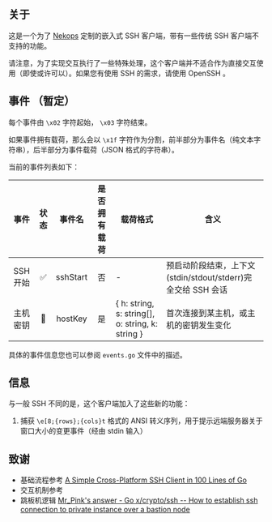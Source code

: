 ## 关于

这是一个为了 [Nekops](https://candymade.net/nekops) 定制的嵌入式 SSH 客户端，带有一些传统 SSH 客户端不支持的功能。

请注意，为了实现交互执行了一些特殊处理，这个客户端并不适合作为直接交互使用（即使或许可以）。如果您有使用 SSH 的需求，请使用 OpenSSH 。

## 事件 （暂定）

每个事件由 `\x02` 字符起始， `\x03` 字符结束。

如果事件拥有载荷，那么会以 `\x1f` 字符作为分割，前半部分为事件名（纯文本字符串），后半部分为事件载荷（JSON 格式的字符串）。

当前的事件列表如下：

|    事件    | 状态  |     事件名     | 是否拥有载荷 | 载荷格式                                 | 含义                                          |
|:--------:| :---: | :------------: | :----------: |--------------------------------------|---------------------------------------------|
|  SSH 开始  |   ✅️   |    sshStart    |      否      | -                                    | 预启动阶段结束，上下文(stdin/stdout/stderr)完全交给 SSH 会话 |
|   主机密钥   |   🚧   |   hostKey   |      是      | { h: string, s: string[], o: string, k: string } | 首次连接到某主机，或主机的密钥发生变化                         |

具体的事件信息您也可以参阅 `events.go` 文件中的描述。

## 信息

与一般 SSH 不同的是，这个客户端加入了这些新的功能：

1. 捕获 `\e[8;{rows};{cols}t` 格式的 ANSI 转义序列，用于提示远端服务器关于窗口大小的变更事件（经由 stdin 输入）

## 致谢

- 基础流程参考 [A Simple Cross-Platform SSH Client in 100 Lines of Go](https://medium.com/better-programming/a-simple-cross-platform-ssh-client-in-100-lines-of-go-280644d8beea)
- 交互机制参考
- 跳板机逻辑 [Mr_Pink's answer - Go x/crypto/ssh -- How to establish ssh connection to private instance over a bastion node](https://stackoverflow.com/questions/35906991/go-x-crypto-ssh-how-to-establish-ssh-connection-to-private-instance-over-a-ba/35924799#35924799)
